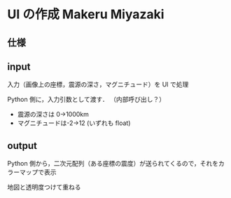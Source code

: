 # UI の作成 Makeru Miyazaki

## 仕様

## input

入力（画像上の座標，震源の深さ，マグニチュード）を UI で処理

Python 側に，入力引数として渡す．
（内部呼び出し？）

- 震源の深さは 0→1000km
- マグニチュードは-2→12
  (いずれも float)

## output

Python 側から，二次元配列（ある座標の震度）が送られてくるので，それをカラーマップで表示

地図と透明度つけて重ねる

